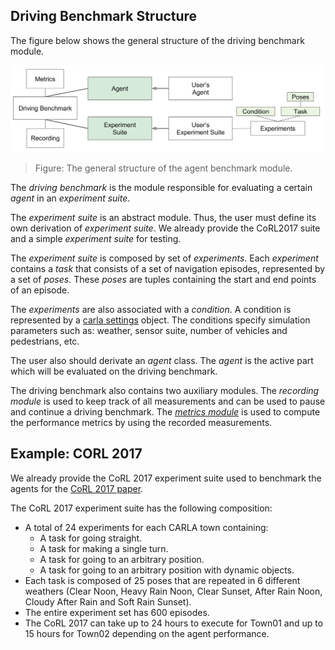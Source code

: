
Driving Benchmark Structure
-------------------

The figure below  shows the general structure of the driving
benchmark module. 



![Benchmark_structure](img/benchmark_diagram.png)
>Figure: The general structure of the agent benchmark module.


The *driving benchmark* is the module responsible for evaluating a certain
*agent* in an *experiment suite*.
  
The *experiment suite* is an abstract module.
Thus, the user must define its own derivation
of *experiment suite*. We already provide the CoRL2017 suite and a simple
*experiment suite*  for testing.

The *experiment suite* is composed by set of *experiments*.
Each *experiment* contains a *task* that consists of a set of navigation
episodes, represented by a set of *poses*.
These *poses* are  tuples containing the start and end points of an
episode.

The *experiments* are also associated with a *condition*. A
 condition is represented by a [carla settings](carla_settings.md) object.
 The conditions specify simulation parameters such as: weather, sensor suite, number of
vehicles and pedestrians, etc.


The user also should derivate an *agent* class. The *agent* is the active
part which will be evaluated on the driving benchmark.

The driving benchmark also contains two auxiliary modules.
The *recording module* is used to keep track of all measurements and
can be used to pause and continue a driving benchmark.
The  [*metrics module*](benchmark_metrics.md) is used to compute the performance metrics
by using the recorded measurements.




Example: CORL 2017 
----------------------

We already provide the CoRL 2017 experiment suite used to benchmark the
agents for the [CoRL 2017 paper](http://proceedings.mlr.press/v78/dosovitskiy17a/dosovitskiy17a.pdf).

The CoRL 2017 experiment suite has the following composition:

* A total of 24 experiments for each CARLA town containing:
    * A task for going straight.
    * A task for making a single turn.
    * A task for going to an arbitrary position.
    * A task for going to an arbitrary position with dynamic objects.
* Each task is composed of 25 poses that are repeated in 6 different weathers (Clear Noon, Heavy Rain Noon, Clear Sunset, After Rain Noon, Cloudy After Rain and Soft Rain Sunset).
* The entire experiment set has 600 episodes.
* The CoRL 2017 can take up to 24 hours to execute for Town01 and up to 15
hours for Town02 depending on the agent performance.
  
 


